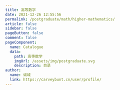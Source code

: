 ```yaml
---
title: 高等数学
date: 2021-12-26 12:55:56
permalink: /postgraduate/math/higher-mathematics/
article: false
sidebar: false
pageButton: false
comment: false
pageComponent: 
  name: Catalogue
  data: 
    path: 高等数学
    imgUrl: /assets/img/postgraduate.svg
    description: 目录
author: 
  name: 诚城
  link: https://carveybunt.cn/user/profile/
---
```

